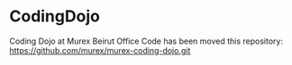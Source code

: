 # CodingDojo
Coding Dojo at Murex Beirut Office 
Code has been moved this repository: https://github.com/murex/murex-coding-dojo.git
